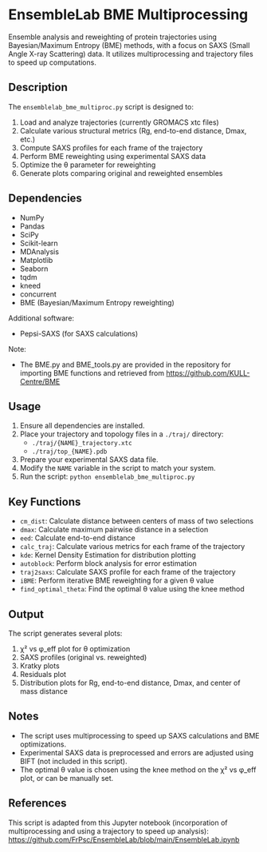 # EnsembleLab BME Multiprocessing

Ensemble analysis and reweighting of protein trajectories using Bayesian/Maximum Entropy (BME) methods, with a focus on SAXS (Small Angle X-ray Scattering) data. It utilizes multiprocessing and trajectory files to speed up computations.

## Description

The `ensemblelab_bme_multiproc.py` script is designed to:

1. Load and analyze trajectories (currently GROMACS xtc files)
2. Calculate various structural metrics (Rg, end-to-end distance, Dmax, etc.)
3. Compute SAXS profiles for each frame of the trajectory
4. Perform BME reweighting using experimental SAXS data
5. Optimize the θ parameter for reweighting
6. Generate plots comparing original and reweighted ensembles

## Dependencies

- NumPy
- Pandas
- SciPy
- Scikit-learn
- MDAnalysis
- Matplotlib
- Seaborn
- tqdm
- kneed
- concurrent
- BME (Bayesian/Maximum Entropy reweighting)

Additional software:
- Pepsi-SAXS (for SAXS calculations)

Note:
- The BME.py and BME_tools.py are provided in the repository for importing BME functions 
and retrieved from https://github.com/KULL-Centre/BME

## Usage

1. Ensure all dependencies are installed.
2. Place your trajectory and topology files in a `./traj/` directory:
   - `./traj/{NAME}_trajectory.xtc`
   - `./traj/top_{NAME}.pdb`
3. Prepare your experimental SAXS data file.
4. Modify the `NAME` variable in the script to match your system.
5. Run the script:
```python ensemblelab_bme_multiproc.py```

## Key Functions

- `cm_dist`: Calculate distance between centers of mass of two selections
- `dmax`: Calculate maximum pairwise distance in a selection
- `eed`: Calculate end-to-end distance
- `calc_traj`: Calculate various metrics for each frame of the trajectory
- `kde`: Kernel Density Estimation for distribution plotting
- `autoblock`: Perform block analysis for error estimation
- `traj2saxs`: Calculate SAXS profile for each frame of the trajectory
- `iBME`: Perform iterative BME reweighting for a given θ value
- `find_optimal_theta`: Find the optimal θ value using the knee method

## Output

The script generates several plots:
1. χ² vs φ_eff plot for θ optimization
2. SAXS profiles (original vs. reweighted)
3. Kratky plots
4. Residuals plot
5. Distribution plots for Rg, end-to-end distance, Dmax, and center of mass distance

## Notes

- The script uses multiprocessing to speed up SAXS calculations and BME optimizations.
- Experimental SAXS data is preprocessed and errors are adjusted using BIFT (not included in this script).
- The optimal θ value is chosen using the knee method on the χ² vs φ_eff plot, or can be manually set.

## References

This script is adapted from this Jupyter notebook (incorporation of multiprocessing and using a trajectory to speed up analysis):
https://github.com/FrPsc/EnsembleLab/blob/main/EnsembleLab.ipynb

